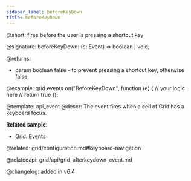 ```yaml
---
sidebar_label: beforeKeyDown
title: beforeKeyDown
---          
```


@short: fires before the user is pressing a shortcut key

@signature: beforeKeyDown: (e: Event) => boolean | void;

<!-- @params:
- e		KeyboardEvent		a native KeyboardEvent object -->

@returns:

- param		boolean			false - to prevent pressing a shortcut key, otherwise false

@example:
grid.events.on("BeforeKeyDown", function (e) {
    // your logic here
    // return true
});


@template: api_event
@descr:
The event fires when a cell of Grid has a keyboard focus.

**Related sample**:
- [Grid. Events](https://snippet.dhtmlx.com/9zeyp4ds)


@related: grid/configuration.md#keyboard-navigation

@relatedapi: grid/api/grid_afterkeydown_event.md

@changelog: added in v6.4